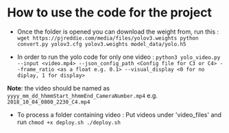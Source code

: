# How to use the code for the project 

- Once the folder is opened you can download the weight from, run this : 
`
wget https://pjreddie.com/media/files/yolov3.weights
python convert.py yolov3.cfg yolov3.weights model_data/yolo.h5
`

- In order to run the yolo code for only one video : 
`
python3 yolo_video.py --input <video.mp4> --json_config_path <Config file for C3 or C4> --frame_ratio <as a float e.g. 0.1> --visual_display <0 for no diplay, 1 for display>
`

__Note__: the video should be named as `yyyy_mm_dd_hhmmStart_hhmmEnd_CameraNumber.mp4` e.g. `2018_10_04_0800_2230_C4.mp4` 

- To process a folder containing video :
  Put videos under 'video_files' and run
  `chmod +x deploy.sh
  ./deploy.sh`

